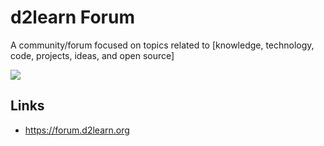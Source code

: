 # d2learn Forum

A community/forum focused on topics related to [knowledge, technology, code, projects, ideas, and open source]

[![](/imgs/community/d2learn-forums.png)](https://forum.d2learn.org)

## Links

- https://forum.d2learn.org